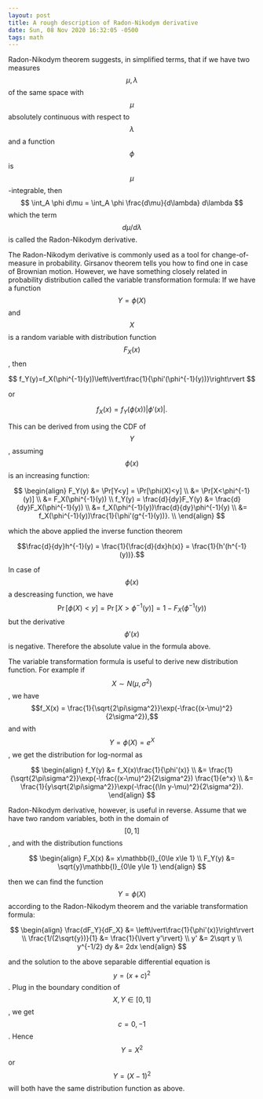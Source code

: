 ```yaml
---
layout: post
title: A rough description of Radon-Nikodym derivative
date: Sun, 08 Nov 2020 16:32:05 -0500
tags: math
---
```


Radon-Nikodym theorem suggests, in simplified terms, that if we have two
measures $$\mu,\lambda$$ of the same space with $$\mu$$ absolutely continuous
with respect to $$\lambda$$ and  a function $$\phi$$ is $$\mu$$-integrable,
then
$$ \int_A \phi d\mu = \int_A \phi \frac{d\mu}{d\lambda} d\lambda $$
which the term $$d\mu/d\lambda$$ is called the Radon-Nikodym derivative.

The Radon-Nikodym derivative is commonly used as a tool for change-of-measure
in probability. Girsanov theorem tells you how to find one in case of Brownian
motion. However, we have something closely related in probability distribution
called the variable transformation formula: If we have a function $$Y=\phi(X)$$
and $$X$$ is a random variable with distribution function $$F_X(x)$$, then

$$ f_Y(y)=f_X(\phi^{-1}(y))\left\lvert\frac{1}{\phi'(\phi^{-1}(y))}\right\rvert $$

or

$$ f_X(x)=f_Y(\phi(x))\lvert\phi'(x)\rvert. $$

This can be derived from using the CDF of $$Y$$, assuming $$\phi(x)$$ is an
increasing function:

$$
\begin{align}
F_Y(y) &= \Pr[Y<y] = \Pr[\phi(X)<y] \\
&= \Pr[X<\phi^{-1}(y)] \\
&= F_X(\phi^{-1}(y)) \\
f_Y(y) = \frac{d}{dy}F_Y(y) &= \frac{d}{dy}F_X(\phi^{-1}(y)) \\
&= f_X(\phi^{-1}(y))\frac{d}{dy}\phi^{-1}(y) \\
&= f_X(\phi^{-1}(y))\frac{1}{\phi'(g^{-1}(y))}. \\
\end{align}
$$

which the above applied the inverse function theorem

$$\frac{d}{dy}h^{-1}(y) = \frac{1}{\frac{d}{dx}h(x)} = \frac{1}{h'(h^{-1}(y))}.$$

In case of $$\phi(x)$$ a descreasing function, we have
$$\Pr[\phi(X)<y]=\Pr[X>\phi^{-1}(y)]=1-F_X(\phi^{-1}(y))$$ but the derivative
$$\phi'(x)$$ is negative. Therefore the absolute value in the formula above.

The variable transformation formula is useful to derive new distribution
function. For example if $$X\sim N(\mu, \sigma^2)$$, we have
$$f_X(x) = \frac{1}{\sqrt{2\pi\sigma^2}}\exp(-\frac{(x-\mu)^2}{2\sigma^2}),$$
and with $$Y=\phi(X)=e^X$$, we get the distribution for log-normal as

$$
\begin{align}
f_Y(y) &= f_X(x)\frac{1}{\phi'(x)} \\
&= \frac{1}{\sqrt{2\pi\sigma^2}}\exp(-\frac{(x-\mu)^2}{2\sigma^2}) \frac{1}{e^x} \\
&= \frac{1}{y\sqrt{2\pi\sigma^2}}\exp(-\frac{(\ln y-\mu)^2}{2\sigma^2}).
\end{align}
$$

Radon-Nikodym derivative, however, is useful in reverse. Assume that we have
two random variables, both in the domain of $$[0,1]$$, and with the distribution
functions

$$
\begin{align}
F_X(x) &= x\mathbb{I}_{0\le x\le 1} \\
F_Y(y) &= \sqrt{y}\mathbb{I}_{0\le y\le 1}
\end{align}
$$

then we can find the function $$Y=\phi(X)$$ according to the Radon-Nikodym
theorem and the variable transformation formula:

$$
\begin{align}
\frac{dF_Y}{dF_X} &= \left\lvert\frac{1}{\phi'(x)}\right\rvert \\
\frac{1/(2\sqrt{y})}{1} &= \frac{1}{\lvert y'\rvert} \\
y' &= 2\sqrt y \\
y^{-1/2} dy &= 2dx
\end{align}
$$

and the solution to the above separable differential equation is $$y=(x+c)^2$$.
Plug in the boundary condition of $$X,Y\in[0,1]$$, we get $$c=0,-1$$. Hence 
$$Y=X^2$$ or $$Y=(X-1)^2$$ will both have the same distribution function as above.
